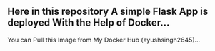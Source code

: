 Here in this repository A simple Flask App is deployed With the Help of Docker... 
---------------------------------------------------------------------------------
You can Pull this Image from My Docker Hub (ayushsingh2645)...
